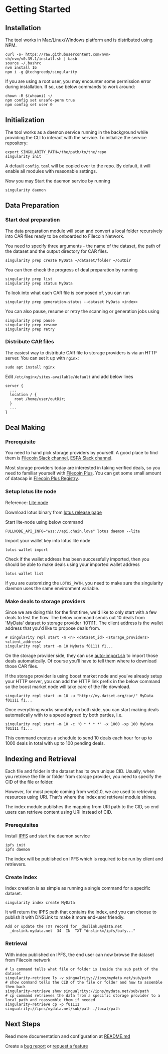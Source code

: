 # Getting Started

## Installation

The tool works in Mac/Linux/Windows platform and is distributed using NPM.

```shell
curl -o- https://raw.githubusercontent.com/nvm-sh/nvm/v0.39.1/install.sh | bash
source ~/.bashrc
nvm install 16
npm i -g @techgreedy/singularity
```

If you are using a root user, you may encounter some permission error during installation.
If so, use below commands to work around:

```shell
chown -R $(whoami) ~/
npm config set unsafe-perm true
npm config set user 0
```

## Initialization

The tool works as a daemon service running in the background while providing the CLI to interact with the service.
To initialize the service repository:

```shell
export SINGULARITY_PATH=/the/path/to/the/repo
singularity init
```

A default `config.toml` will be copied over to the repo. By default, it will enable all modules with reasonable settings.

Now you may Start the daemon service by running

```shell
singularity daemon
```

## Data Preparation

### Start deal preparation

The data preparation module will scan and convert a local folder recursively into CAR files
ready to be onboarded to Filecoin Network.

You need to specify three arguments - the name of the dataset,
the path of the dataset and the output directory for CAR files.

```shell
singularity prep create MyData ~/dataset/folder ~/outDir 
```

You can then check the progress of deal preparation by running

```shell
singularity prep list
singularity prep status MyData
```

To look into what each CAR file is composed of, you can run

```shell
singularity prep generation-status --dataset MyData <index>
```

You can also pause, resume or retry the scanning or generation jobs using

```shell
singularity prep pause
singularity prep resume
singularity prep retry
```

### Distribute CAR files

The easiest way to distribute CAR file to storage providers is via an HTTP server. You can set it up with `nginx`:

```shell
sudo apt install nginx
```

Edit `/etc/nginx/sites-available/default` and add below lines

```text
server {
  ...
  location / {
    root /home/user/outDir;
  }
  ...
}
```

## Deal Making

### Prerequisite

You need to hand pick storage providers by yourself.
A good place to find them is [Filecoin Slack channel](filecoinproject.slack.com),
[ESPA Slack channel](web3espa.slack.com).

Most storage providers today are interested in taking verified deals,
so you need to familiar yourself with
[Filecoin Plus](https://github.com/filecoin-project/filecoin-plus-client-onboarding).
You can get some small amount of datacap in [Filecoin Plus Registry](https://plus.fil.org/).

### Setup lotus lite node

Reference: [Lite node](https://lotus.filecoin.io/lotus/install/lotus-lite/)

Download lotus binary from [lotus release page](https://github.com/filecoin-project/lotus/releases)

Start lite-node using below command

```shell
FULLNODE_API_INFO="wss://api.chain.love" lotus daemon --lite
```

Import your wallet key into lotus lite node

```shell
lotus wallet import
```

Check if the wallet address has been successfully imported,
then you should be able to make deals using your imported wallet address

```shell
lotus wallet list
```

If you are customizing the `LOTUS_PATH`,
you need to make sure the singularity daemon uses the same environment variable.

### Make deals to storage providers

Since we are doing this for the first time, we'd like to only start with a few deals to test the flow.
The below command sends out 10 deals from 'MyData' dataset to storage provider 'f01111'.
The client address is the wallet address that you'd like to propose deals from.

```shell
# singularity repl start -m <n> <dataset_id> <storage_providers> <client_address>
singularity repl start -m 10 MyData f01111 f1...
```

On the storage provider side, they can use
[auto-import.sh](https://github.com/tech-greedy/singularity/blob/main/scripts/auto-import.sh)
to import those deals automatically. Of course you'll have to tell them where to download those CAR files.

If the storage provider is using boost market node and you've already setup your HTTP server,
you can add the HTTP link prefix in the below command so the boost market node will take care of the file download.

```shell
singularity repl start -m 10 -u "http://my.datset.org/car/" MyData f01111 f1...
```

Once everything works smoothly on both side,
you can start making deals automatically with to a speed agreed by both parties, i.e.

```shell
singularity repl start -m 10 -c '0 * * * *' -x 1000 -xp 100 MyData f01111 f1...
```

This command creates a schedule to send 10 deals each hour for up to 1000 deals in total with up to 100 pending deals.

## Indexing and Retrieval

Each file and folder in the dataset has its own unique CID.
Usually, when you retrieve the file or folder from storage provider, you need to specify the CID of the file or folder.

However, for most people coming from web2.0, we are used to retrieving resources using URI.
That's where the index and retrieval module shines.

The index module publishes the mapping from URI path to the CID,
so end users can retrieve content using URI instead of CID.

### Prerequisites

Install [IPFS](https://docs.ipfs.tech/install/) and start the daemon service

```shell
ipfs init
ipfs daemon
```

The index will be published on IPFS which is required to be run by client and retrievers.

### Create Index

Index creation is as simple as running a single command for a specific dataset.

```shell
singularity index create MyData
```

It will return the IPFS path that contains the index,
and you can choose to publish it with DNSLink to make it more end-user friendly.

```text
Add or update the TXT record for _dnslink.mydata.net
  _dnslink.mydata.net  34  IN  TXT "dnslink=/ipfs/bafy..."
```

### Retrieval

With index published on IPFS, the end user can now browse the dataset from Filecoin network

```shell
# ls command tells what file or folder is inside the sub path of the dataset
singularity-retrieve ls -v singualrity://ipns/mydata.net/sub/path
# show command tells the CID of the file or folder and how to assemble them back 
singularity-retrieve show singualrity://ipns/mydata.net/sub/path
# cp command retrieves the data from a specific storage provider to a local path and reassemble them if needed
singularity-retrieve cp -p f01111 singualrity://ipns/mydata.net/sub/path ./local/path
```

## Next Steps

Read more documentation and configuration at [README.md](./README.md)

Create a [bug report](https://github.com/tech-greedy/singularity/issues/new?labels=bug&template=bug_report.md&title=)
or [request a feature](https://github.com/tech-greedy/singularity/issues/new?labels=enhancement&template=feature_request.md&title=)
